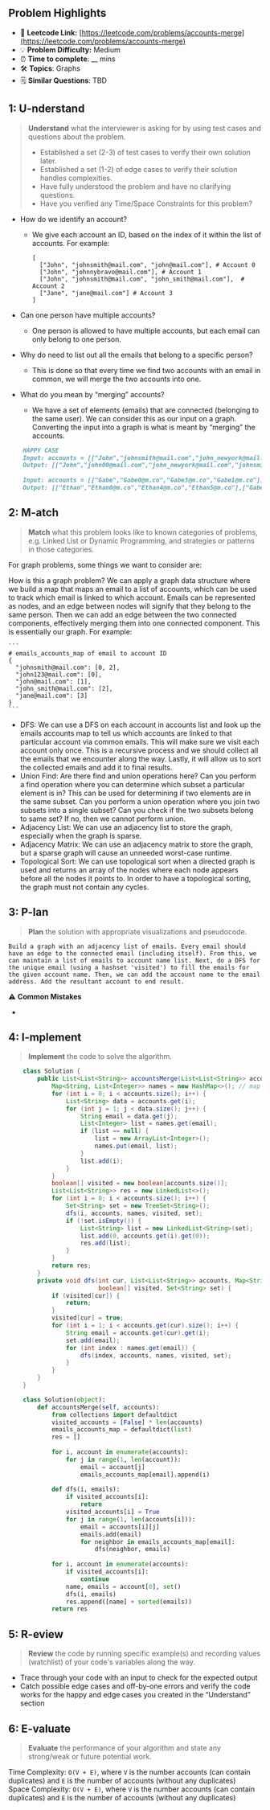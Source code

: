 ## Problem Highlights

* 🔗 **Leetcode Link:** [https://leetcode.com/problems/accounts-merge](https://leetcode.com/problems/accounts-merge)
* 💡 **Problem Difficulty:** Medium
* ⏰ **Time to complete**: __ mins
* 🛠️ **Topics**: Graphs
* 🗒️ **Similar Questions**: TBD

## 1: **U-nderstand**

> **Understand** what the interviewer is asking for by using test cases and questions about the problem.
> 
> - Established a set (2-3) of test cases to verify their own solution later.
> - Established a set (1-2) of edge cases to verify their solution handles complexities.
> - Have fully understood the problem and have no clarifying questions.
> - Have you verified any Time/Space Constraints for this problem?

- How do we identify an account?
  - We give each account an ID, based on the index of it within the list of accounts. For example: 
    
    ```
    [
      ["John", "johnsmith@mail.com", "john@mail.com"], # Account 0
      ["John", "johnnybravo@mail.com"], # Account 1
      ["John", "johnsmith@mail.com", "john_smith@mail.com"],  # Account 2
      ["Jane", "jane@mail.com"] # Account 3
    ]
    ```
    
- Can one person have multiple accounts? 
  - One person is allowed to have multiple accounts, but each email can only belong to one person.
    
- Why do need to list out all the emails that belong to a specific person? 
  - This is done so that every time we find two accounts with an email in common, we will merge the two accounts into one.
    
- What do you mean by “merging” accounts? 
  - We have a set of elements (emails) that are connected (belonging to the same user). We can consider this as our input on a graph. Converting the input into a graph is what is meant by “merging” the accounts.
    
```markdown
    HAPPY CASE
    Input: accounts = [["John","johnsmith@mail.com","john_newyork@mail.com"],["John","johnsmith@mail.com","john00@mail.com"],["Mary","mary@mail.com"],["John","johnnybravo@mail.com"]]
    Output: [["John","john00@mail.com","john_newyork@mail.com","johnsmith@mail.com"],["Mary","mary@mail.com"],["John","johnnybravo@mail.com"]]
    
    Input: accounts = [["Gabe","Gabe0@m.co","Gabe3@m.co","Gabe1@m.co"],["Kevin","Kevin3@m.co","Kevin5@m.co","Kevin0@m.co"],["Ethan","Ethan5@m.co","Ethan4@m.co","Ethan0@m.co"],["Hanzo","Hanzo3@m.co","Hanzo1@m.co","Hanzo0@m.co"],["Fern","Fern5@m.co","Fern1@m.co","Fern0@m.co"]]
    Output: [["Ethan","Ethan0@m.co","Ethan4@m.co","Ethan5@m.co"],["Gabe","Gabe0@m.co","Gabe1@m.co","Gabe3@m.co"],["Hanzo","Hanzo0@m.co","Hanzo1@m.co","Hanzo3@m.co"],["Kevin","Kevin0@m.co","Kevin3@m.co","Kevin5@m.co"],["Fern","Fern0@m.co","Fern1@m.co","Fern5@m.co"]]
```
    
## 2: M-atch

> **Match** what this problem looks like to known categories of problems, e.g. Linked List or Dynamic Programming, and strategies or patterns in those categories.
    
For graph problems, some things we want to consider are:
    
How is this a graph problem? We can apply a graph data structure where we build a map that maps an email to a list of accounts, which can be used to track which email is linked to which account. Emails can be represented as nodes, and an edge between nodes will signify that they belong to the same person. Then we can add an edge between the two connected components, effectively merging them into one connected component. This is essentially our graph. For example:
    
    ```
    # emails_accounts_map of email to account ID
    {
      "johnsmith@mail.com": [0, 2],
      "john123@mail.com": [0],
      "john@mail.com": [1],
      "john_smith@mail.com": [2],
      "jane@mail.com": [3]
    }
    ```
    
- DFS: We can use a DFS on each account in accounts list and look up the emails accounts map to tell us which accounts are linked to that particular account via common emails. This will make sure we visit each account only once. This is a recursive process and we should collect all the emails that we encounter along the way. Lastly, it will allow us to sort the collected emails and add it to final results. 
- Union Find: Are there find and union operations here? Can you perform a find operation where you can determine which subset a particular element is in? This can be used for determining if two elements are in the same subset. Can you perform a union operation where you join two subsets into a single subset? Can you check if the two subsets belong to same set? If no, then we cannot perform union. 
- Adjacency List: We can use an adjacency list to store the graph, especially when the graph is sparse.
- Adjacency Matrix: We can use an adjacency matrix to store the graph, but a sparse graph will cause an unneeded worst-case runtime.
- Topological Sort: We can use topological sort when a directed graph is used and returns an array of the nodes where each node appears before all the nodes it points to. In order to have a topological sorting, the graph must not contain any cycles.


## 3: P-lan
    
> **Plan** the solution with appropriate visualizations and pseudocode.
    
    Build a graph with an adjacency list of emails. Every email should have an edge to the connected email (including itself). From this, we can maintain a list of emails to account name list. Next, do a DFS for the unique email (using a hashset 'visited') to fill the emails for the given account name. Then, we can add the account name to the email address. Add the resultant account to end result.
    

⚠️ **Common Mistakes**

* 

## 4: I-mplement

> **Implement** the code to solve the algorithm.
    
```java
    class Solution {
        public List<List<String>> accountsMerge(List<List<String>> accounts) {
            Map<String, List<Integer>> names = new HashMap<>(); // map email to names using indexes
            for (int i = 0; i < accounts.size(); i++) {
                List<String> data = accounts.get(i);
                for (int j = 1; j < data.size(); j++) {
                    String email = data.get(j);
                    List<Integer> list = names.get(email);
                    if (list == null) {
                        list = new ArrayList<Integer>();
                        names.put(email, list);
                    }
                    list.add(i);
                }
            }
            boolean[] visited = new boolean[accounts.size()];
            List<List<String>> res = new LinkedList<>();
            for (int i = 0; i < accounts.size(); i++) {
                Set<String> set = new TreeSet<String>();
                dfs(i, accounts, names, visited, set);
                if (!set.isEmpty()) {
                    List<String> list = new LinkedList<String>(set);
                    list.add(0, accounts.get(i).get(0));
                    res.add(list);
                }
            }
            return res;
        }
        private void dfs(int cur, List<List<String>> accounts, Map<String, List<Integer>> names, 
                         boolean[] visited, Set<String> set) {
            if (visited[cur]) {
                return;
            }
            visited[cur] = true;
            for (int i = 1; i < accounts.get(cur).size(); i++) {
                String email = accounts.get(cur).get(i);
                set.add(email);
                for (int index : names.get(email)) {
                    dfs(index, accounts, names, visited, set);
                }
            }
        }
    }
```
    
```python
    class Solution(object):
        def accountsMerge(self, accounts):
            from collections import defaultdict
            visited_accounts = [False] * len(accounts)
            emails_accounts_map = defaultdict(list)
            res = []
          
            for i, account in enumerate(accounts):
                for j in range(1, len(account)):
                    email = account[j]
                    emails_accounts_map[email].append(i)
          
            def dfs(i, emails):
                if visited_accounts[i]:
                    return
                visited_accounts[i] = True
                for j in range(1, len(accounts[i])):
                    email = accounts[i][j]
                    emails.add(email)
                    for neighbor in emails_accounts_map[email]:
                        dfs(neighbor, emails)
            
            for i, account in enumerate(accounts):
                if visited_accounts[i]:
                    continue
                name, emails = account[0], set()
                dfs(i, emails)
                res.append([name] + sorted(emails))
            return res
```
    
## 5: R-eview
    
> **Review** the code by running specific example(s) and recording values (watchlist) of your code's variables along the way.

- Trace through your code with an input to check for the expected output
- Catch possible edge cases and off-by-one errors and verify the code works for the happy and edge cases you created in the “Understand” section

    
## 6: E-valuate

> **Evaluate** the performance of your algorithm and state any strong/weak or future potential work.

Time Complexity: `O(V + E)`, where `V` is the number accounts (can contain duplicates) and `E` is the number of accounts (without any duplicates)
<br>
Space Complexity: `O(V + E)`, where `V` is the number accounts (can contain duplicates) and `E` is the number of accounts (without any duplicates)